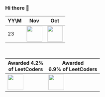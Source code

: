 ### Hi there 👋

<!--
**gukin-han/gukin-han** is a ✨ _special_ ✨ repository because its `README.md` (this file) appears on your GitHub profile.

Here are some ideas to get you started:

- 🔭 I’m currently working on ...
- 🌱 I’m currently learning ...
- 👯 I’m looking to collaborate on ...
- 🤔 I’m looking for help with ...
- 💬 Ask me about ...
- 📫 How to reach me: ...
- 😄 Pronouns: ...
- ⚡ Fun fact: ...
![LeetCode Stats](https://leetcard.jacoblin.cool/gukin)
-->
|YY\M|Nov|Oct|
|---|---|---|
|23|<img src = "https://leetcode.com/static/images/badges/2023/gif/2023-11.gif" height="50px"/>|<img src = "https://leetcode.com/static/images/badges/2023/gif/2023-10.gif" height="50px"/> |
<br/>

|Awarded 4.2% <br/>of LeetCoders|Awarded <br/>6.9% of LeetCoders|
|--------------------------|--------------------------|
|<img src = "https://assets.leetcode.com/static_assets/marketing/2023-100.gif" height="50px"/>|<img src = "https://assets.leetcode.com/static_assets/marketing/2023-50.gif" height="50px"/>|
